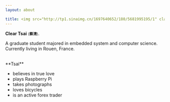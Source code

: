 ```yaml
---
layout: about

title: <img src="http://tp1.sinaimg.cn/1697640652/180/5681995195/1" class="avatar" />about
---
```


**Clear Tsai** <small>(**蔡清**)</small>. <br />

A graduate student majored in embedded system and computer science. Currently living in Rouen, France.

<br />
**Tsai**

* believes in true love
* plays Raspberry Pi
* takes photographs
* loves bicycles
* is an active forex trader

<br />
